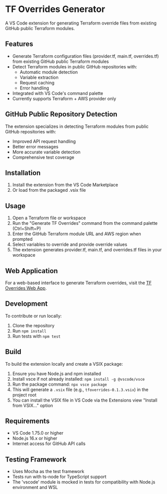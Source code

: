 # TF Overrides Generator

A VS Code extension for generating Terraform override files from existing GitHub public Terraform modules.

## Features

- Generate Terraform configuration files (provider.tf, main.tf, overrides.tf) from existing GitHub public Terraform modules
- Detect Terraform modules in public GitHub repositories with:
  - Automatic module detection
  - Variable extraction
  - Request caching
  - Error handling
- Integrated with VS Code's command palette
- Currently supports Terraform + AWS provider only

## GitHub Public Repository Detection

The extension specializes in detecting Terraform modules from public GitHub repositories with:

- Improved API request handling
- Better error messages
- More accurate variable detection
- Comprehensive test coverage

## Installation

1. Install the extension from the VS Code Marketplace
2. Or load from the packaged .vsix file

## Usage

1. Open a Terraform file or workspace
2. Run the "Generate TF Overrides" command from the command palette (Ctrl+Shift+P)
3. Enter the GitHub Terraform module URL and AWS region when prompted
4. Select variables to override and provide override values
5. The extension generates provider.tf, main.tf, and overrides.tf files in your workspace

## Web Application

For a web-based interface to generate Terraform overrides, visit the [TF Overrides Web App](https://tfoverrides.dev).

## Development

To contribute or run locally:

1. Clone the repository
2. Run `npm install`
3. Run tests with `npm test`

## Build

To build the extension locally and create a VSIX package:

1. Ensure you have Node.js and npm installed
2. Install vsce if not already installed: `npm install -g @vscode/vsce`
3. Run the package command: `npx vsce package`
4. This will generate a `.vsix` file (e.g., `tfoverrides-0.1.3.vsix`) in the project root
5. You can install the VSIX file in VS Code via the Extensions view "Install from VSIX..." option

## Requirements

- VS Code 1.75.0 or higher
- Node.js 16.x or higher
- Internet access for GitHub API calls

## Testing Framework

- Uses Mocha as the test framework
- Tests run with ts-node for TypeScript support
- The 'vscode' module is mocked in tests for compatibility with Node.js environment and WSL
